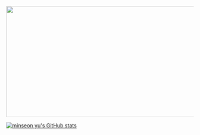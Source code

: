 <a href="https://www.gitanimals.org/en_US?utm_medium=image&utm_source=padoz3&utm_content=farm">
<img
  src="https://render.gitanimals.org/farms/padoz3"
  width="600"
  height="300"
/>
</a>

[![minseon yu's GitHub stats](https://github-readme-stats.vercel.app/api?username=padoz3)](https://github.com/padoz3/github-readme-stats)
